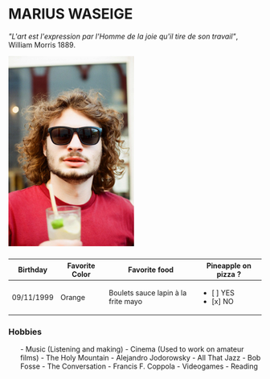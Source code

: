# MARIUS WASEIGE

*"L'art est l'expression par l'Homme de la joie qu'il tire de son travail"*, William Morris 1889.

<img src="PlanetMarius.jpg" alt="Marius" width="250"/>

### 

Birthday | Favorite Color | Favorite food | Pineapple on pizza ?
---------|----------------|---------------|---------------------
09/11/1999 | Orange | Boulets sauce lapin à la frite mayo | <ul><li>[ ] YES</li><li>[x] NO</li></ul>

### Hobbies 
<ul> 
- Music (Listening and making)
- Cinema (Used to work on amateur films)
    - The Holy Mountain - Alejandro Jodorowsky
    - All That Jazz - Bob Fosse
    - The Conversation - Francis F. Coppola
- Videogames
- Reading 
</ul>